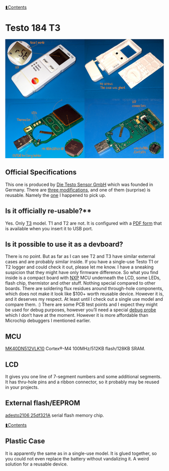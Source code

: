 [⮬Contents](../../README.md)

# Testo 184 T3

![](testo184t3-pinout.jpg)

## Official Specifications

This one is produced by [Die Testo Sensor GmbH](https://www.testo-sensor.de/) which was founded in Germany. There are [three modifications](https://static-int.testo.com/media/1d/ef/1713ebf17722/testo-184T1-T2-T3-Data-sheet.pdf),
and one of them (surprise) is reusable. Namely the [one](https://static-int.testo.com/media/f8/20/3552339a7ed1/testo-184-Instruction-manual.pdf) I happened to pick up.

## Is it officially re-usable?** 
Yes. Only [T3](https://static-int.testo.com/media/f8/20/3552339a7ed1/testo-184-Instruction-manual.pdf) model. T1 and T2 are not. It is configured with a [PDF form](https://static-int.testo.com/media/23/0b/28a6218d432f/testo-184-T3-configuration.pdf) that is available when you insert it to USB port.

## Is it possible to use it as a devboard?
There is no point. But as far as I can see T2 and T3 have similar external cases and are probably similar inside. If you have a single-use Testo T1 or T2 logger and could check it out, please let me know. I have a sneaking suspicion that they might have only firmware difference. So what you find inside is a compact board with [NXP](https://www.nxp.com/) MCU
underneath the LCD, some LEDs, flash chip, thermistor and other stuff. Nothing special compared to other boards. There are soldering flux residues around through-hole components, which does not make it
look like $100+ worth reusable device. However it is, and it deserves my respect. At least until I check out a single use model and compare them. :) There are some PCB test points and I expect they might be
used for debug purposes, however you&#x2019;ll need a special [debug probe](https://www.nxp.com/design/software/development-software/mcuxpresso-software-and-tools-/mcu-link-debug-probe:MCU-LINK) which I don&#x2019;t have at the moment. However it is more affordable
than Microchip debuggers I mentioned earlier.

## MCU
[MK40DN512VLK10](https://www.nxp.com/part/MK40DN512VLK10) Cortex&#xAE;-M4 100MHz/512KB flash/128KB SRAM. 

## LCD
It gives you one line of 7-segment numbers and some additional segments. It has thru-hole pins and a ribbon connector, so it probably may be reused in your projects.

## External flash/EEPROM
[adesto2106 25df321A](https://www.renesas.com/us/en/document/dst/at25df321a-datasheet) serial flash memory chip.

[⮬Contents](../../README.md)

## Plastic Case
It is apparently the same as in a single-use model. It is glued together, so you could not even replace the battery without vandalizing it. A weird solution for a reusable device.

